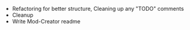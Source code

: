 * Refactoring for better structure, Cleaning up any "TODO" comments
* Cleanup
* Write Mod-Creator readme